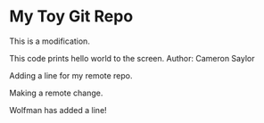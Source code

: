 # My Toy Git Repo

This is a modification.

This code prints hello world to the screen.
Author: Cameron Saylor

Adding a line for my remote repo.

Making a remote change.

Wolfman has added a line!
